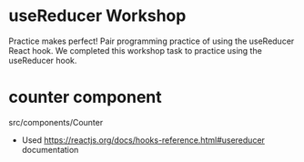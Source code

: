 # useReducer Workshop
Practice makes perfect! Pair programming practice of using the useReducer React hook. 
We completed this workshop task to practice using the useReducer hook.

# counter component
 src/components/Counter
- Used https://reactjs.org/docs/hooks-reference.html#usereducer documentation 

